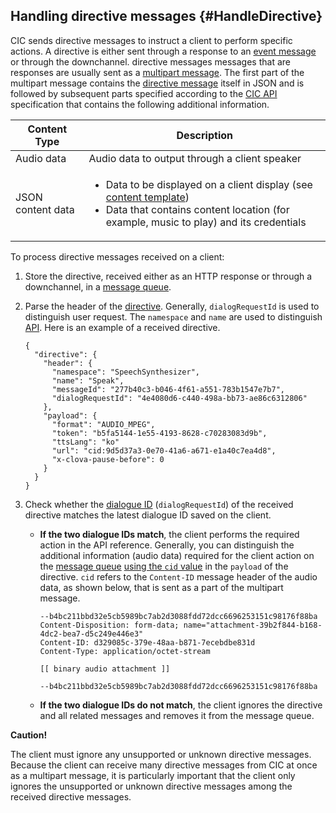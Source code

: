 ## Handling directive messages {#HandleDirective}
CIC sends directive messages to instruct a client to perform specific actions. A directive is either sent through a response to an [event message](#SendEvent) or through the downchannel. directive messages messages that are responses are usually sent as a [multipart message](/Develop/References/CIC_API.md#MultipartMessage). The first part of the multipart message contains the [directive message](/Develop/References/CIC_API.md#Directive) itself in JSON and is followed by subsequent parts specified according to the [CIC API](/Develop/References/CIC_API.md) specification that contains the following additional information.

| Content Type            | Description                                             |
|---------------------|-------------------------------------------------|
| Audio data            | Audio data to output through a client speaker                  |
| JSON content data | <ul><li>Data to be displayed on a client display (see <a href="/Develop/References/Content_Templates.md">content template</a>)</li><li>Data that contains content location (for example, music to play) and its credentials</li></ul> |

To process directive messages received on a client:

<ol>
  <li>Store the directive, received either as an HTTP response or through a downchannel, in a <a href="#ManageMessageQ">message queue</a>.</li>
  <li>
    <p>Parse the header of the <a href="/Develop/References/CIC_API.html#Directive">directive</a>. Generally, <code>dialogRequestId</code> is used to distinguish user request. The <code>namespace</code> and <code>name</code> are used to distinguish <a href="/Develop/References/CIC_API.html">API</a>. Here is an example of a received directive.</p>
    <pre><code>{
  "directive": {
    "header": {
      "namespace": "SpeechSynthesizer",
      "name": "Speak",
      "messageId": "277b40c3-b046-4f61-a551-783b1547e7b7",
      "dialogRequestId": "4e4080d6-c440-498a-bb73-ae86c6312806"
    },
    "payload": {
      "format": "AUDIO_MPEG",
      "token": "b5fa5144-1e55-4193-8628-c70283083d9b",
      "ttsLang": "ko"
      "url": "cid:9d5d37a3-0e70-41a6-a671-e1a40c7ea4d8",
      "x-clova-pause-before": 0
    }
  }
}
</code></pre>
  </li>
  <li>Check whether the <a href="/Develop/Guides/Manage_Dialogue_ID_And_Handle_Tasks.md">dialogue ID</a> (<code>dialogRequestId</code>) of the received directive matches the latest dialogue ID saved on the client.
    <ul>
      <li>
        <p><strong>If the two dialogue IDs match</strong>, the client performs the required action in the API reference. Generally, you can distinguish the additional information (audio data) required for the client action on the <a href="#ManageMessageQ">message queue</a> <a href="/Develop/References/CICInterface/SpeechSynthesizer.html#Speak">using the <code>cid</code> value</a> in the <code>payload</code> of the directive. <code>cid</code> refers to the <code>Content-ID</code> message header of the audio data, as shown below, that is sent as a part of the multipart message.</p>
        <pre><code>--b4bc211bbd32e5cb5989bc7ab2d3088fdd72dcc6696253151c98176f88ba
Content-Disposition: form-data; name="attachment-39b2f844-b168-4dc2-bea7-d5c249e446e3"
Content-ID: d329085c-379e-48aa-b871-7ecebdbe831d
Content-Type: application/octet-stream<br />
[[ binary audio attachment ]]<br />
--b4bc211bbd32e5cb5989bc7ab2d3088fdd72dcc6696253151c98176f88ba
</code></pre>
      </li>
      <li><strong>If the two dialogue IDs do not match</strong>, the client ignores the directive and all related messages and removes it from the message queue.</li>
    </ul>
  </li>
</ol>

<div class="danger">
  <p><strong>Caution!</strong></p>
  <p>The client must ignore any unsupported or unknown directive messages. Because the client can receive many directive messages from CIC at once as a multipart message, it is particularly important that the client only ignores the unsupported or unknown directive messages among the received directive messages.</p>
</div>
